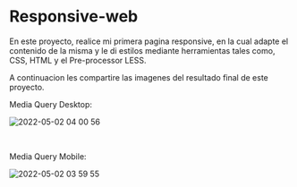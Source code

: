 # Responsive-web
En este proyecto, realice mi primera pagina responsive, en la cual adapte el contenido de la misma y le di estilos mediante herramientas tales como, CSS, HTML y el Pre-processor LESS.

A continuacion les compartire las imagenes del resultado final de este proyecto.

Media Query Desktop:

![2022-05-02 04 00 56](https://user-images.githubusercontent.com/99038380/166196575-47e2b69a-09d5-4f5e-a490-35c3de69c552.png)

<br/>

Media Query Mobile:

![2022-05-02 03 59 55](https://user-images.githubusercontent.com/99038380/166196606-3f8d2b15-6d65-40e7-9c8d-8e94c132d0de.png)
